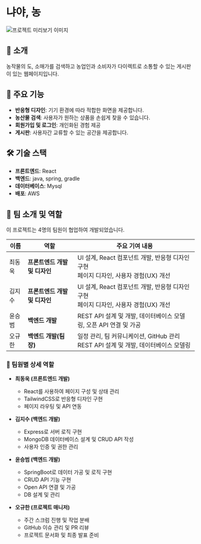 # 냐야, 농

![프로젝트 미리보기 이미지](https://example.com/preview.png)

## 📖 소개
농작물의 도, 소매가를 검색하고 농업인과 소비자가 다이렉트로 소통할 수 있는 게시판이 있는 웹페이지입니다.

## 🚀 주요 기능
- **반응형 디자인**: 기기 환경에 따라 적합한 화면을 제공합니다.
- **농산물 검색**: 사용자가 원하는 상품을 손쉽게 찾을 수 있습니다.
- **회원가입 및 로그인**: 개인화된 경험 제공
- **게시판**: 사용자간 교류할 수 있는 공간을 제공합니다.

## 🛠️ 기술 스택
- **프론트엔드**: React
- **백엔드**: java, spring, gradle
- **데이터베이스**: Mysql
- **배포**: AWS

## 👥 팀 소개 및 역할
이 프로젝트는 4명의 팀원이 협업하여 개발되었습니다.

| 이름      | 역할              | 주요 기여 내용                             |
|-----------|-------------------|-------------------------------------------|
| 최동욱    | **프론트엔드 개발 및 디자인** | UI 설계, React 컴포넌트 개발, 반응형 디자인 구현 <br>페이지 디자인, 사용자 경험(UX) 개선 |
| 김지수    | **프론트엔드 개발 및 디자인** | UI 설계, React 컴포넌트 개발, 반응형 디자인 구현 <br>페이지 디자인, 사용자 경험(UX) 개선 |              
| 윤승범    | **백엔드 개발**     |  REST API 설계 및 개발, 데이터베이스 모델링, 오픈 API 연결 및 가공 |
| 오규한    | **백엔드 개발(팀장)** | 일정 관리, 팀 커뮤니케이션, GitHub 관리<br>REST API 설계 및 개발, 데이터베이스 모델링 |

### 💬 팀원별 상세 역할
- **최동욱 (프론트엔드 개발)**  
  - React를 사용하여 페이지 구성 및 상태 관리
  - TailwindCSS로 반응형 디자인 구현
  - 페이지 라우팅 및 API 연동

- **김지수 (백엔드 개발)**  
  - Express로 서버 로직 구현
  - MongoDB 데이터베이스 설계 및 CRUD API 작성
  - 사용자 인증 및 권한 관리

- **윤승범 (백엔드 개발)**
  - SpringBoot로 데이터 가공 및 로직 구현
  - CRUD API 기능 구현
  - Open API 연결 및 가공
  - DB 설계 및 관리

- **오규한 (프로젝트 매니저)**  
  - 주간 스크럼 진행 및 작업 분배
  - GitHub 이슈 관리 및 PR 리뷰
  - 프로젝트 문서화 및 최종 발표 준비
